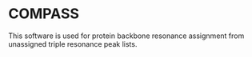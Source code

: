 # COMPASS
This software is used for protein backbone resonance assignment from unassigned triple resonance peak lists. 
